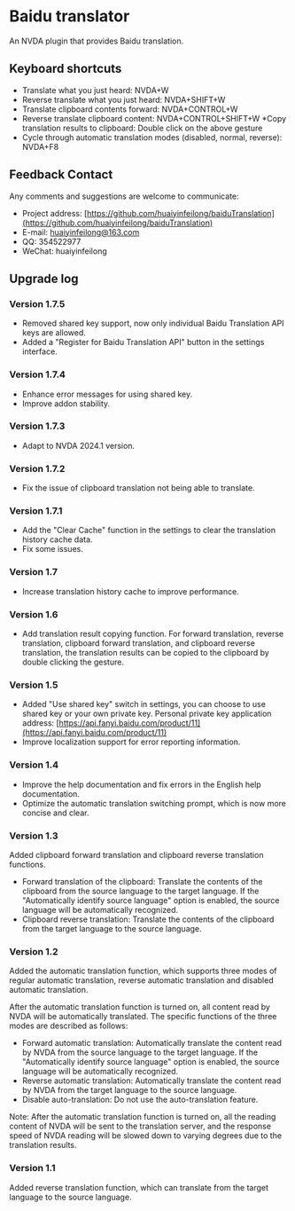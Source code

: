 # Baidu translator

An NVDA plugin that provides Baidu translation.

## Keyboard shortcuts

* Translate what you just heard: NVDA+W
* Reverse translate what you just heard: NVDA+SHIFT+W
* Translate clipboard contents forward: NVDA+CONTROL+W
* Reverse translate clipboard content: NVDA+CONTROL+SHIFT+W
*Copy translation results to clipboard: Double click on the above gesture
* Cycle through automatic translation modes (disabled, normal, reverse): NVDA+F8

## Feedback Contact

Any comments and suggestions are welcome to communicate:

* Project address: [https://github.com/huaiyinfeilong/baiduTranslation](https://github.com/huaiyinfeilong/baiduTranslation)
* E-mail: huaiyinfeilong@163.com
* QQ: 354522977
* WeChat: huaiyinfeilong

## Upgrade log

### Version 1.7.5

* Removed shared key support, now only individual Baidu Translation API keys are allowed.
* Added a "Register for Baidu Translation API" button in the settings interface.

### Version 1.7.4

* Enhance error messages for using shared key.
* Improve addon stability.

### Version 1.7.3

* Adapt to NVDA 2024.1 version.

### Version 1.7.2

* Fix the issue of clipboard translation not being able to translate.

### Version 1.7.1

* Add the "Clear Cache" function in the settings to clear the translation history cache data.
* Fix some issues.

### Version 1.7

* Increase translation history cache to improve performance.

### Version 1.6

* Add translation result copying function. For forward translation, reverse translation, clipboard forward translation, and clipboard reverse translation, the translation results can be copied to the clipboard by double clicking the gesture.

### Version 1.5

* Added "Use shared key" switch in settings, you can choose to use shared key or your own private key. Personal private key application address:
[https://api.fanyi.baidu.com/product/11](https://api.fanyi.baidu.com/product/11)
* Improve localization support for error reporting information.

### Version 1.4

* Improve the help documentation and fix errors in the English help documentation.
* Optimize the automatic translation switching prompt, which is now more concise and clear.

### Version 1.3

Added clipboard forward translation and clipboard reverse translation functions.

* Forward translation of the clipboard: Translate the contents of the clipboard from the source language to the target language. If the "Automatically identify source language" option is enabled, the source language will be automatically recognized.
* Clipboard reverse translation: Translate the contents of the clipboard from the target language to the source language.

### Version 1.2

Added the automatic translation function, which supports three modes of regular automatic translation, reverse automatic translation and disabled automatic translation.

After the automatic translation function is turned on, all content read by NVDA will be automatically translated. The specific functions of the three modes are described as follows:

* Forward automatic translation: Automatically translate the content read by NVDA from the source language to the target language. If the "Automatically identify source language" option is enabled, the source language will be automatically recognized.
* Reverse automatic translation: Automatically translate the content read by NVDA from the target language to the source language.
* Disable auto-translation: Do not use the auto-translation feature.

Note: After the automatic translation function is turned on, all the reading content of NVDA will be sent to the translation server, and the response speed of NVDA reading will be slowed down to varying degrees due to the translation results.

### Version 1.1

Added reverse translation function, which can translate from the target language to the source language.
